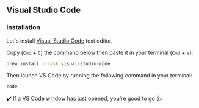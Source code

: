 ## Visual Studio Code

### Installation

Let's install [Visual Studio Code](https://code.visualstudio.com) text editor.

Copy (`Cmd` + `C`) the command below then paste it in your terminal (`Cmd` + `V`):

```bash
brew install --cask visual-studio-code
```

Then launch VS Code by running the following command in your terminal:

```bash
code
```

:heavy_check_mark: If a VS Code window has just opened, you're good to go :+1:
